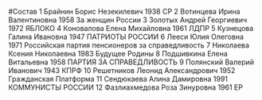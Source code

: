 #Состав
1 Брайнин Борис Незекилевич 1938 СР
2 Вотинцева Ирина Валентиновна 1958 За женщин России
3 Золотых Андрей Георгиевич 1972 ЯБЛОКО
4 Коновалова Елена Михайловна 1961 ЛДПР
5 Кузнецова Галина Ивановна 1947 ПАТРИОТЫ РОССИИ
6 Лееси Юлия Олеговна 1971 Российская партия пенсионеров за справедливость
7 Николаева Ксения Николаевна 1983 Будущее Родины
8 Подшивкина Елена Витальевна 1958 ПАРТИЯ ЗА СПРАВЕДЛИВОСТЬ
9 Полянский Валерий Иванович 1943 КПРФ
10 Решетников Леонид Александрович 1952 Гражданская Платформа
11 Сендюкаева Алина Дамировна 1991 КОММУНИСТЫ РОССИИ
12 Фазлиахмедова Роза Зинуровна 1961 ЕР
